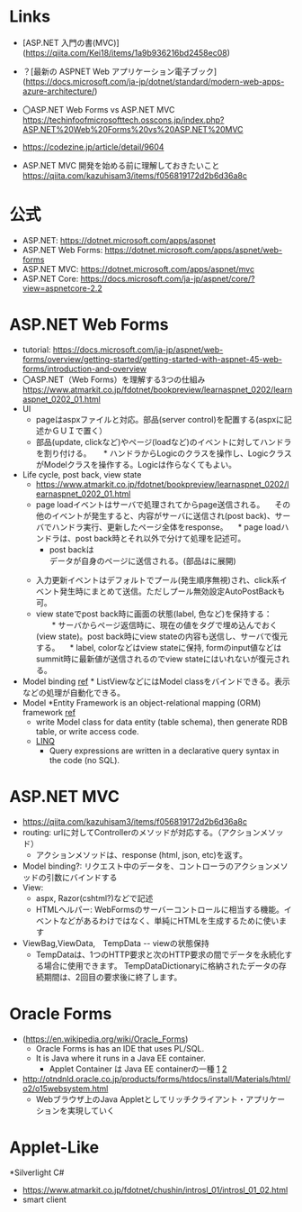 # Links

* [ASP.NET 入門の書(MVC)] (https://qiita.com/Kei18/items/1a9b936216bd2458ec08)
* ？[最新の ASPNET Web アプリケーション電子ブック] (https://docs.microsoft.com/ja-jp/dotnet/standard/modern-web-apps-azure-architecture/)
* 〇ASP.NET Web Forms vs ASP.NET MVC https://techinfoofmicrosofttech.osscons.jp/index.php?ASP.NET%20Web%20Forms%20vs%20ASP.NET%20MVC

* https://codezine.jp/article/detail/9604

* ASP.NET MVC 開発を始める前に理解しておきたいこと https://qiita.com/kazuhisam3/items/f056819172d2b6d36a8c

# 公式
* ASP.NET: https://dotnet.microsoft.com/apps/aspnet
* ASP.NET Web Forms: https://dotnet.microsoft.com/apps/aspnet/web-forms
* ASP.NET MVC: https://dotnet.microsoft.com/apps/aspnet/mvc
* ASP.NET Core: https://docs.microsoft.com/ja-jp/aspnet/core/?view=aspnetcore-2.2

# ASP.NET Web Forms
  * tutorial: https://docs.microsoft.com/ja-jp/aspnet/web-forms/overview/getting-started/getting-started-with-aspnet-45-web-forms/introduction-and-overview
  * 〇ASP.NET（Web Forms）を理解する3つの仕組み https://www.atmarkit.co.jp/fdotnet/bookpreview/learnaspnet_0202/learnaspnet_0202_01.html
  * UI
    * pageはaspxファイルと対応。部品(server control)を配置する(aspxに記述かＧＵＩで置く）
    * 部品(update, clickなど)やページ(loadなど)のイベントに対してハンドラを割り付ける。
      　 * ハンドラからLogicのクラスを操作し、LogicクラスがModelクラスを操作する。Logicは作らなくてもよい。
  * Life cycle, post back, view state
       * https://www.atmarkit.co.jp/fdotnet/bookpreview/learnaspnet_0202/learnaspnet_0202_01.html
       * page loadイベントはサーバで処理されてからpage送信される。
       　その他のイベントが発生すると、内容がサーバに送信され(post back)、サーバでハンドラ実行、更新したページ全体をresponse。
       　* page loadハンドラは、post back時とそれ以外で分けて処理を記述可。
         * post backは<FORM>データが自身のページに送信される。(部品は<form action="自身.aspx">に展開)
       * 入力更新イベントはデフォルトでプール(発生順序無視)され、click系イベント発生時にまとめて送信。ただしプール無効設定AutoPostBackも可。
       * view stateでpost back時に画面の状態(label, 色など)を保持する：
       　　* サーバからページ返信時に、現在の値をタグで埋め込んでおく(view state)。post back時にview stateの内容も送信し、サーバで復元する。
         　* label, colorなどはview stateに保持, formのinput値などはsummit時に最新値が送信されるのでview stateにはいれないが復元される。
  * Model binding [ref](https://docs.microsoft.com/ja-jp/aspnet/web-forms/overview/getting-started/getting-started-with-aspnet-45-web-forms/display_data_items_and_details)
         * ListViewなどにはModel classをバインドできる。表示などの処理が自動化できる。
  * Model
    *Entity Framework is an object-relational mapping (ORM) framework 
      [ref](https://docs.microsoft.com/ja-jp/aspnet/web-forms/overview/getting-started/getting-started-with-aspnet-45-web-forms/create_the_data_access_layer)
    * write Model class for data entity (table schema), then generate RDB table, or write access code. 
    * [LINQ](https://docs.microsoft.com/en-us/dotnet/csharp/programming-guide/concepts/linq/index)
      * Query expressions are written in a declarative query syntax in the code (no SQL).
       
# ASP.NET MVC
* https://qiita.com/kazuhisam3/items/f056819172d2b6d36a8c
* routing: urlに対してControllerのメソッドが対応する。（アクションメソッド）
  * アクションメソッドは、response (html, json, etc)を返す。
* Model binding?: リクエスト中のデータを、コントローラのアクションメソッドの引数にバインドする
* View:  
  * aspx, Razor(cshtml?)などで記述
  * HTMLヘルパー:
    WebFormsのサーバーコントロールに相当する機能。イベントなどがあるわけではなく、単純にHTMLを生成するために使います
* ViewBag,ViewData,　TempData -- viewの状態保持
  * TempDataは、1つのHTTP要求と次のHTTP要求の間でデータを永続化する場合に使用できます。 TempDataDictionaryに格納されたデータの存続期間は、2回目の要求後に終了します。

# Oracle Forms
* (https://en.wikipedia.org/wiki/Oracle_Forms)
  * Oracle Forms is has an IDE that uses PL/SQL.
  * It is Java where it runs in a Java EE container.
    * Applet Container は Java EE containerの一種
         [1](https://docs.oracle.com/cd/E19159-01/820-4604/ablms/index.html) 
         [2](https://docs.oracle.com/javaee/5/tutorial/doc/bnabo.html)
* http://otndnld.oracle.co.jp/products/forms/htdocs/install/Materials/html/o2/o15websystem.html
  * Webブラウザ上のJava Appletとしてリッチクライアント・アプリケーションを実現していく
  
# Applet-Like 
*Silverlight C#
  * https://www.atmarkit.co.jp/fdotnet/chushin/introsl_01/introsl_01_02.html
* smart client


